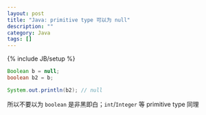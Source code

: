 ```yaml
---
layout: post
title: "Java: primitive type 可以为 null"
description: ""
category: Java
tags: []
---
```

{% include JB/setup %}

```java
Boolean b = null; 
boolean b2 = b;

System.out.println(b2); // null
```

所以不要以为 `boolean` 是非黑即白；`int`/`Integer` 等 primitive type 同理